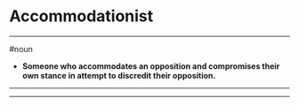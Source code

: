 # Accommodationist
---
#noun
- **Someone who accommodates an opposition and compromises their own stance in attempt to discredit their opposition.**
---
---

